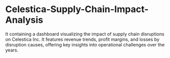 # Celestica-Supply-Chain-Impact-Analysis
It containing a dashboard visualizing the impact of supply chain disruptions on Celestica Inc. It features revenue trends, profit margins, and losses by disruption causes, offering key insights into operational challenges over the years.
